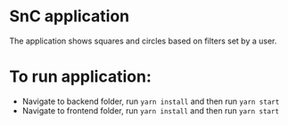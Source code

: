 # SnC application
The application shows squares and circles based on filters set by a user.

# To run application:
- Navigate to backend folder, run `yarn install` and then run `yarn start`
- Navigate to frontend folder, run `yarn install` and then run `yarn start`